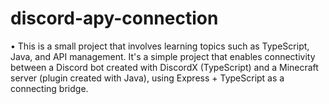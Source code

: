 # discord-apy-connection
• This is a small project that involves learning topics such as TypeScript, Java, and API management. It's a simple project that enables connectivity between a Discord bot created with DiscordX (TypeScript) and a Minecraft server (plugin created with Java), using Express + TypeScript as a connecting bridge.
